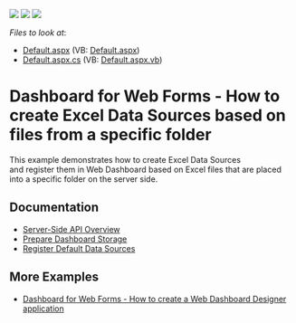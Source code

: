 <!-- default badges list -->
![](https://img.shields.io/endpoint?url=https://codecentral.devexpress.com/api/v1/VersionRange/128580434/21.2.4%2B)
[![](https://img.shields.io/badge/Open_in_DevExpress_Support_Center-FF7200?style=flat-square&logo=DevExpress&logoColor=white)](https://supportcenter.devexpress.com/ticket/details/T608100)
[![](https://img.shields.io/badge/📖_How_to_use_DevExpress_Examples-e9f6fc?style=flat-square)](https://docs.devexpress.com/GeneralInformation/403183)
<!-- default badges end -->
<!-- default file list -->
*Files to look at*:

* [Default.aspx](./CS/WebDesignerExcelDataSource/Default.aspx) (VB: [Default.aspx](./VB/WebDesignerExcelDataSource/Default.aspx))
* [Default.aspx.cs](./CS/WebDesignerExcelDataSource/Default.aspx.cs) (VB: [Default.aspx.vb](./VB/WebDesignerExcelDataSource/Default.aspx.vb))
<!-- default file list end -->

# Dashboard for Web Forms - How to create Excel Data Sources based on files from a specific folder

This example demonstrates how to create Excel Data Sources and register them in Web Dashboard based on Excel files that are placed into a specific folder on the server side.

## Documentation

- [Server-Side API Overview](https://docs.devexpress.com/Dashboard/12139/web-dashboard/aspnet-web-forms-dashboard-control/server-side-api-overview)
- [Prepare Dashboard Storage](https://docs.devexpress.com/Dashboard/116299/web-dashboard/aspnet-web-forms-dashboard-control/prepare-dashboard-storage)
- [Register Default Data Sources](https://docs.devexpress.com/Dashboard/116300/web-dashboard/aspnet-web-forms-dashboard-control/register-default-data-sources)

## More Examples

- [Dashboard for Web Forms - How to create a Web Dashboard Designer application](https://github.com/DevExpress-Examples/how-to-create-a-web-dashboard-designer-application-t362490)

